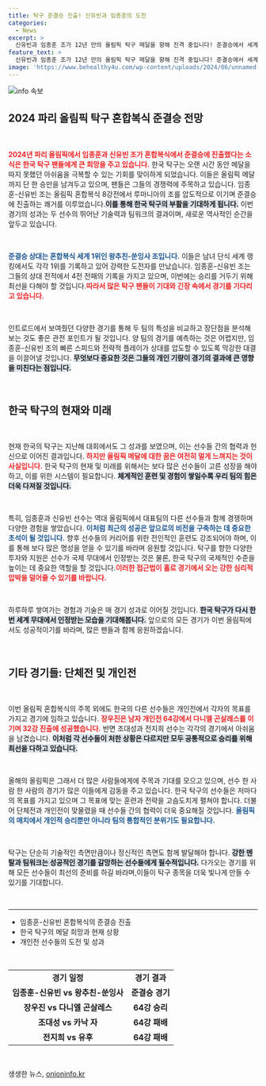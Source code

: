 ```yaml
---
title: 탁구 준결승 진출! 신유빈과 임종훈의 도전
categories:
  - News
excerpt: >
  신유빈과 임종훈 조가 12년 만의 올림픽 탁구 메달을 향해 진격 중입니다! 준결승에서 세계 최강 조에 도전하는 이들의 여정을 지켜보세요. 금빛 희망이 가까워지고 있습니다!
feature_text: >
  신유빈과 임종훈 조가 12년 만의 올림픽 탁구 메달을 향해 진격 중입니다! 준결승에서 세계 최강 조에 도전하는 이들의 여정을 지켜보세요. 금빛 희망이 가까워지고 있습니다!
image: 'https://www.behealthy4u.com/wp-content/uploads/2024/06/unnamed-file.png'
---
```


<p><img src="https://www.behealthy4u.com/wp-content/uploads/2024/06/unnamed-file.png" alt="info 속보" /></p>

<h2 data-ke-size="size26">2024 파리 올림픽 탁구 혼합복식 준결승 전망</h2>

<p data-ke-size="size16">&nbsp;</p>

<p><b><span style="color: #ee2323;">2024년 파리 올림픽에서 임종훈과 신유빈 조가 혼합복식에서 준결승에 진출했다는 소식은 한국 탁구 팬들에게 큰 희망을 주고 있습니다.</span></b> 한국 탁구는 오랜 시간 동안 메달을 따지 못했던 아쉬움을 극복할 수 있는 기회를 맞이하게 되었습니다. 이들은 올림픽 메달까지 단 한 승만을 남겨두고 있으며, 팬들은 그들의 경쟁력에 주목하고 있습니다. 임종훈-신유빈 조는 올림픽 혼합복식 8강전에서 루마니아의 조를 압도적으로 이기며 준결승에 진출하는 쾌거를 이루었습니다.<b><span style="background-color: #21538527;">이를 통해 한국 탁구의 부활을 기대하게 됩니다.</span></b> 이번 경기의 성과는 두 선수의 뛰어난 기술력과 팀워크의 결과이며, 새로운 역사적인 순간을 앞두고 있습니다.  </p>

<p data-ke-size="size16">&nbsp;</p>

<p><b><span style="color: #1a5490;">준결승 상대는 혼합복식 세계 1위인 왕추친-쑨잉사 조입니다.</span></b> 이들은 남녀 단식 세계 랭킹에서도 각각 1위를 기록하고 있어 강력한 도전자를 만났습니다. 임종훈-신유빈 조는 그들의 상대 전적에서 4전 전패의 기록을 가지고 있으며, 이번에는 승리를 거두기 위해 최선을 다해야 할 것입니다.<b><span style="color: #ee2323;">따라서 많은 탁구 팬들이 기대와 긴장 속에서 경기를 기다리고 있습니다.</span></b> </p>

<p data-ke-size="size16">&nbsp;</p>

<p>인트로드에서 보여줬던 다양한 경기를 통해 두 팀의 특성을 비교하고 장단점을 분석해 보는 것도 좋은 관전 포인트가 될 것입니다. 양 팀의 경기를 예측하는 것은 어렵지만, 임종훈-신유빈 조의 빠른 스피드와 전략적 플레이가 상대를 압도할 수 있도록 막강한 대결을 이끌어낼 것입니다. <b><span style="background-color: #21538527;">무엇보다 중요한 것은 그들의 개인 기량이 경기의 결과에 큰 영향을 미친다는 점입니다.</span></b></p>

<p data-ke-size="size16">&nbsp;</p>

<h2 data-ke-size="size26">한국 탁구의 현재와 미래</h2>

<p data-ke-size="size16">&nbsp;</p>

<p>현재 한국의 탁구는 지난해 대회에서도 그 성과를 보였으며, 이는 선수들 간의 협력과 헌신으로 이어진 결과입니다. <b><span style="color: #ee2323;">하지만 올림픽 메달에 대한 꿈은 여전히 멀게 느껴지는 것이 사실입니다.</span></b> 한국 탁구의 현재 및 미래를 위해서는 보다 많은 선수들이 고른 성장을 해야 하고, 이를 위한 시스템이 필요합니다. <b><span style="background-color: #21538527;">체계적인 훈련 및 경험이 쌓일수록 우리 팀의 힘은 더욱 다져질 것입니다.</span></b> </p>

<p data-ke-size="size16">&nbsp;</p>

<p>특히, 임종훈과 신유빈 선수는 역대 올림픽에서 대표팀의 다른 선수들과 함께 경쟁하며 다양한 경험을 쌓았습니다. <b><span style="color: #1a5490;">이처럼 최근의 성공은 앞으로의 비전을 구축하는 데 중요한 초석이 될 것입니다.</span></b> 향후 선수들의 커리어를 위한 전인적인 훈련도 강조되어야 하며, 이를 통해 보다 많은 명성을 얻을 수 있기를 바라며 응원할 것입니다.  탁구를 향한 다양한 투자와 지원은 선수가 국제 무대에서 인정받는 것은 물론, 한국 탁구의 국제적인 수준을 높이는 데 중요한 역할을 할 것입니다.<b><span style="color: #ee2323;">이러한 접근법이 홀로 경기에서 오는 강한 심리적 압박을 덜어줄 수 있기를 바랍니다.</span></b></p>

<p data-ke-size="size16">&nbsp;</p>

<p>하루하루 쌓여가는 경험과 기술은 매 경기 성과로 이어질 것입니다. <b><span style="background-color: #21538527;">한국 탁구가 다시 한 번 세계 무대에서 인정받는 모습을 기대해봅니다.</span></b> 앞으로의 모든 경기가 이번 올림픽에서도 성공적이기를 바라며, 많은 팬들과 함께 응원하겠습니다. </p>

<p data-ke-size="size16">&nbsp;</p>

<h2 data-ke-size="size26">기타 경기들: 단체전 및 개인전</h2>

<p data-ke-size="size16">&nbsp;</p>

<p>이번 올림픽 혼합복식의 주목 외에도 한국의 다른 선수들은 개인전에서 각자의 목표를 가지고 경기에 임하고 있습니다. <b><span style="color: #ee2323;">장우진은 남자 개인전 64강에서 다니엘 곤살레스를 이기며 32강 진출에 성공했습니다.</span></b> 반면 조대성과 전지희 선수는 각각의 경기에서 아쉬움을 남겼습니다. <b><span style="background-color: #21538527;">이처럼 각 선수들이 처한 상황은 다르지만 모두 공통적으로 승리를 위해 최선을 다하고 있습니다.</span></b></p>

<p data-ke-size="size16">&nbsp;</p>

<p>올해의 올림픽은 그래서 더 많은 사람들에게에 주목과 기대를 모으고 있으며, 선수 한 사람 한 사람의 경기가 많은 이들에게 감동을 주고 있습니다. 한국 탁구의 선수들은 저마다의 목표를 가지고 있으며 그 목표에 맞는 훈련과 전략을 고슴도치게 펼쳐야 합니다. 더불어 단체전과 개인전이 맞물렸을 때 선수들 간의 협력이 더욱 중요해질 것입니다. <b><span style="color: #1a5490;">올림픽의 매치에서 개인적 승리뿐만 아니라 팀의 통합적인 분위기도 필요합니다.</span></b> </p>

<p data-ke-size="size16">&nbsp;</p>

<p>탁구는 단순히 기술적인 측면만큼이나 정신적인 측면도 함께 발달해야 합니다. <b><span style="background-color: #21538527;">강한 멘탈과 팀워크는 성공적인 경기를 갈망하는 선수들에게 필수적입니다.</span></b> 다가오는 경기를 위해 모든 선수들이 최선의 준비를 하길 바라며,이들이 탁구 종목을 더욱 빛나게 만들 수 있기를 기대합니다. </p>

<p data-ke-size="size16">&nbsp;</p>

<hr>

<ul>
    <li>임종훈-신유빈 혼합복식의 준결승 진출</li>
    <li>한국 탁구의 메달 희망과 현재 상황</li>
    <li>개인전 선수들의 도전 및 성과</li>
</ul> 

<p data-ke-size="size16">&nbsp;</p>

<table>
    <tr>
        <td style="text-align: center; height: 17px;"><b>경기 일정</b></td>
        <td style="text-align: center; height: 17px;"><b>경기 결과</b></td>
    </tr>
    <tr>
        <td style="text-align: center; height: 17px;"><b>임종훈-신유빈 vs 왕추친-쑨잉사</b></td>
        <td style="text-align: center; height: 17px;"><b>준결승 경기</b></td>
    </tr>
    <tr>
        <td style="text-align: center; height: 17px;"><b>장우진 vs 다니엘 곤살레스</b></td>
        <td style="text-align: center; height: 17px;"><b>64강 승리</b></td>
    </tr>
    <tr>
        <td style="text-align: center; height: 17px;"><b>조대성 vs 카낙 자</b></td>
        <td style="text-align: center; height: 17px;"><b>64강 패배</b></td>
    </tr>
    <tr>
        <td style="text-align: center; height: 17px;"><b>전지희 vs 유후</b></td>
        <td style="text-align: center; height: 17px;"><b>64강 패배</b></td>
    </tr>
</table>

<p data-ke-size="size16">&nbsp;</p>
생생한 뉴스, <a href="https://onioninfo.kr" rel="dofollow">onioninfo.kr</a>


